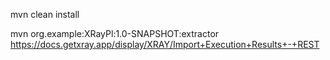 mvn clean install

mvn org.example:XRayPl:1.0-SNAPSHOT:extractor
https://docs.getxray.app/display/XRAY/Import+Execution+Results+-+REST
